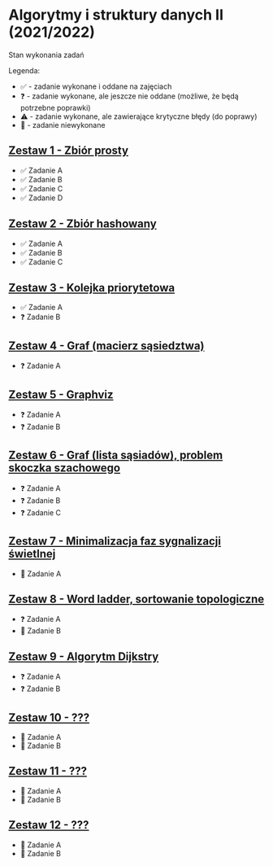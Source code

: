 # Algorytmy i struktury danych II (2021/2022)

Stan wykonania zadań

Legenda:

- :white_check_mark: - zadanie wykonane i oddane na zajęciach
- :question: - zadanie wykonane, ale jeszcze nie oddane (możliwe, że będą potrzebne poprawki)
- :warning: - zadanie wykonane, ale zawierające krytyczne błędy (do poprawy)
- :black_square_button: - zadanie niewykonane

## [Zestaw 1 - Zbiór prosty](Zestaw%2001)

- :white_check_mark: Zadanie A
- :white_check_mark: Zadanie B
- :white_check_mark: Zadanie C
- :white_check_mark: Zadanie D

## [Zestaw 2 - Zbiór hashowany](Zestaw%2002)

- :white_check_mark: Zadanie A
- :white_check_mark: Zadanie B
- :white_check_mark: Zadanie C

## [Zestaw 3 - Kolejka priorytetowa](Zestaw%2003)

- :white_check_mark: Zadanie A
- :question: Zadanie B

## [Zestaw 4 - Graf (macierz sąsiedztwa)](Zestaw%2004)

- :question: Zadanie A

## [Zestaw 5 - Graphviz](Zestaw%2005)

- :question: Zadanie A
- :question: Zadanie B

## [Zestaw 6 - Graf (lista sąsiadów), problem skoczka szachowego](Zestaw%2006)

- :question: Zadanie A
- :question: Zadanie B
- :question: Zadanie C

## [Zestaw 7 - Minimalizacja faz sygnalizacji świetlnej](Zestaw%2007)

- :black_square_button: Zadanie A

## [Zestaw 8 - Word ladder, sortowanie topologiczne](Zestaw%2008)

- :question: Zadanie A
- :black_square_button: Zadanie B

## [Zestaw 9 - Algorytm Dijkstry](Zestaw%2009)

- :question: Zadanie A
- :question: Zadanie B

## [Zestaw 10 - ???](Zestaw%2010)

- :black_square_button: Zadanie A
- :black_square_button: Zadanie B

## [Zestaw 11 - ???](Zestaw%2011)

- :black_square_button: Zadanie A
- :black_square_button: Zadanie B

## [Zestaw 12 - ???](Zestaw%2012)

- :black_square_button: Zadanie A
- :black_square_button: Zadanie B
